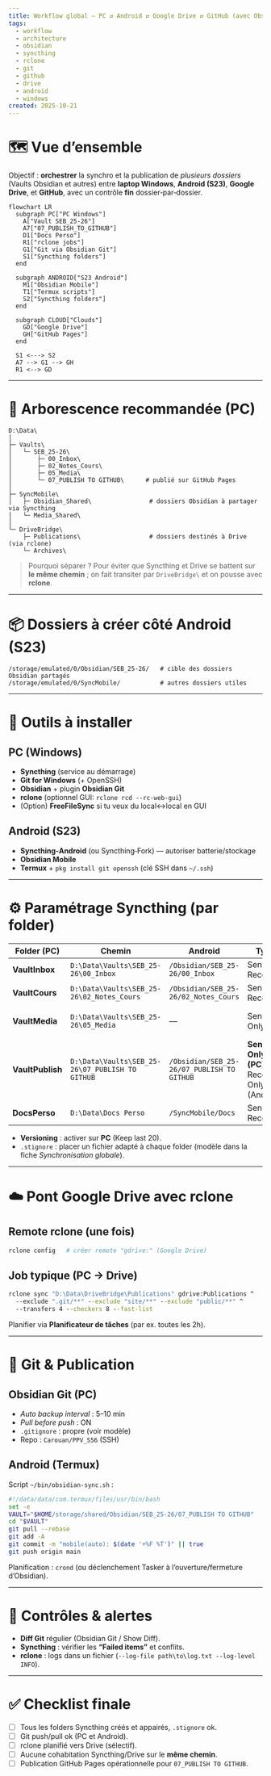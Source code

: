 ```yaml
---
title: Workflow global — PC ⇄ Android ⇄ Google Drive ⇄ GitHub (avec Obsidian)
tags:
  - workflow
  - architecture
  - obsidian
  - syncthing
  - rclone
  - git
  - github
  - drive
  - android
  - windows
created: 2025-10-21
---
```


# 🗺️ Vue d’ensemble
Objectif : **orchestrer** la synchro et la publication de *plusieurs dossiers* (Vaults Obsidian et autres) entre **laptop Windows**, **Android (S23)**, **Google Drive**, et **GitHub**, avec un contrôle **fin** dossier‑par‑dossier.

```mermaid
flowchart LR
  subgraph PC["PC Windows"]
    A["Vault SEB_25-26"]
    A7["07_PUBLISH_TO_GITHUB"]
    D1["Docs Perso"]
    R1["rclone jobs"]
    G1["Git via Obsidian Git"]
    S1["Syncthing folders"]
  end

  subgraph ANDROID["S23 Android"]
    M1["Obsidian Mobile"]
    T1["Termux scripts"]
    S2["Syncthing folders"]
  end

  subgraph CLOUD["Clouds"]
    GD["Google Drive"]
    GH["GitHub Pages"]
  end

  S1 <---> S2
  A7 --> G1 --> GH
  R1 <--> GD
```

---

# 🧱 Arborescence recommandée (PC)

```
D:\Data\
│
├─ Vaults\
│   └─ SEB_25-26\
│       ├─ 00_Inbox\
│       ├─ 02_Notes_Cours\
│       ├─ 05_Media\
│       └─ 07_PUBLISH TO GITHUB\      # publié sur GitHub Pages
│
├─ SyncMobile\
│   ├─ Obsidian_Shared\                # dossiers Obsidian à partager via Syncthing
│   └─ Media_Shared\
│
└─ DriveBridge\
    ├─ Publications\                   # dossiers destinés à Drive (via rclone)
    └─ Archives\
```

> Pourquoi séparer ? Pour éviter que Syncthing et Drive se battent sur **le même chemin** ; on fait transiter par `DriveBridge\` et on pousse avec **rclone**.

---

# 📦 Dossiers à créer côté Android (S23)

```
/storage/emulated/0/Obsidian/SEB_25-26/   # cible des dossiers Obsidian partagés
/storage/emulated/0/SyncMobile/           # autres dossiers utiles
```

---

# 🔧 Outils à installer

## PC (Windows)
- **Syncthing** (service au démarrage)  
- **Git for Windows** (+ OpenSSH)  
- **Obsidian** + plugin **Obsidian Git**  
- **rclone** (optionnel GUI: `rclone rcd --rc-web-gui`)  
- (Option) **FreeFileSync** si tu veux du local↔local en GUI

## Android (S23)
- **Syncthing‑Android** (ou Syncthing‑Fork) — autoriser batterie/stockage  
- **Obsidian Mobile**  
- **Termux** + `pkg install git openssh` (clé SSH dans `~/.ssh`)  

---

# ⚙️ Paramétrage Syncthing (par folder)

| Folder (PC) | Chemin | Android | Type | Notes |
|---|---|---|---|---|
| **VaultInbox** | `D:\Data\Vaults\SEB_25-26\00_Inbox` | `/Obsidian/SEB_25-26/00_Inbox` | Send & Receive | Travail bi‑directionnel |
| **VaultCours** | `D:\Data\Vaults\SEB_25-26\02_Notes_Cours` | `/Obsidian/SEB_25-26/02_Notes_Cours` | Send & Receive | Id. |
| **VaultMedia** | `D:\Data\Vaults\SEB_25-26\05_Media` | — | Send Only | Évite de saturer le mobile |
| **VaultPublish** | `D:\Data\Vaults\SEB_25-26\07_PUBLISH TO GITHUB` | `/Obsidian/SEB_25-26/07_PUBLISH TO GITHUB` | **Send Only (PC)** / Receive Only (Android) | Le PC est le “maître” |
| **DocsPerso** | `D:\Data\Docs Perso` | `/SyncMobile/Docs` | Send & Receive | Dossier non‑Obsidian |

- **Versioning** : activer sur **PC** (Keep last 20).  
- `.stignore` : placer un fichier adapté à chaque folder (modèle dans la fiche *Synchronisation globale*).

---

# ☁️ Pont Google Drive avec rclone

## Remote rclone (une fois)
```bash
rclone config   # créer remote "gdrive:" (Google Drive)
```

## Job typique (PC → Drive)
```bat
rclone sync "D:\Data\DriveBridge\Publications" gdrive:Publications ^
  --exclude ".git/**" --exclude "site/**" --exclude "public/**" ^
  --transfers 4 --checkers 8 --fast-list
```
Planifier via **Planificateur de tâches** (par ex. toutes les 2h).

---

# 🧭 Git & Publication

## Obsidian Git (PC)
- _Auto backup interval_ : 5–10 min  
- _Pull before push_ : ON  
- `.gitignore` : propre (voir modèle)  
- Repo : `Carouan/PPV_S56` (SSH)

## Android (Termux)
Script `~/bin/obsidian-sync.sh` :
```bash
#!/data/data/com.termux/files/usr/bin/bash
set -e
VAULT="$HOME/storage/shared/Obsidian/SEB_25-26/07_PUBLISH TO GITHUB"
cd "$VAULT"
git pull --rebase
git add -A
git commit -m "mobile(auto): $(date '+%F %T')" || true
git push origin main
```
Planification : `crond` (ou déclenchement Tasker à l’ouverture/fermeture d’Obsidian).

---

# 🧪 Contrôles & alertes

- **Diff Git** régulier (Obsidian Git / Show Diff).  
- **Syncthing** : vérifier les **“Failed items”** et conflits.  
- **rclone** : logs dans un fichier (`--log-file path\to\log.txt --log-level INFO`).  

---

# ✅ Checklist finale

- [ ] Tous les folders Syncthing créés et appairés, `.stignore` ok.  
- [ ] Git push/pull ok (PC et Android).  
- [ ] rclone planifié vers Drive (sélectif).  
- [ ] Aucune cohabitation Syncthing/Drive sur le **même chemin**.  
- [ ] Publication GitHub Pages opérationnelle pour `07_PUBLISH TO GITHUB`.  
